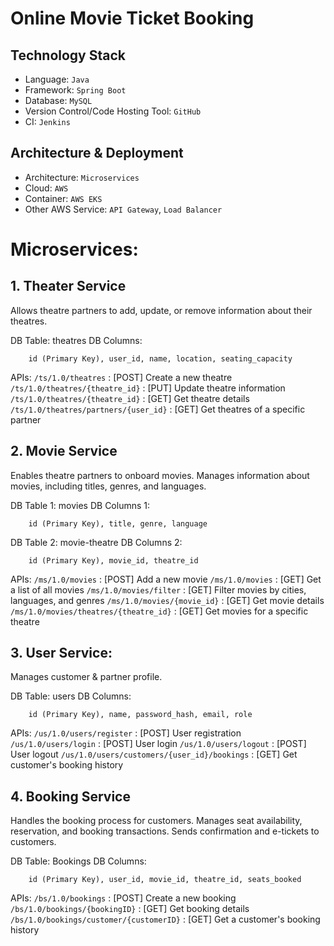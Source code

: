 # Online Movie Ticket Booking

## Technology Stack
- Language: `Java`
- Framework: `Spring Boot`
- Database: `MySQL`
- Version Control/Code Hosting Tool: `GitHub`
- CI: `Jenkins`

## Architecture & Deployment
- Architecture: `Microservices`
- Cloud: `AWS`
- Container: `AWS EKS`
- Other AWS Service: `API Gateway`, `Load Balancer`

# Microservices:

## 1. Theater Service
Allows theatre partners to add, update, or remove information about their theatres.

DB Table: theatres
DB Columns:
```
    id (Primary Key), user_id, name, location, seating_capacity
```

APIs:
`/ts/1.0/theatres`                    : [POST] Create a new theatre
`/ts/1.0/theatres/{theatre_id}`       : [PUT] Update theatre information
`/ts/1.0/theatres/{theatre_id}`       : [GET] Get theatre details
`/ts/1.0/theatres/partners/{user_id}` : [GET] Get theatres of a specific partner

## 2. Movie Service
Enables theatre partners to onboard movies.
Manages information about movies, including titles, genres, and languages.

DB Table 1: movies
DB Columns 1:
```
    id (Primary Key), title, genre, language
```
DB Table 2: movie-theatre
DB Columns 2:
```
    id (Primary Key), movie_id, theatre_id
```

APIs:
`/ms/1.0/movies`                         : [POST] Add a new movie
`/ms/1.0/movies`                         : [GET] Get a list of all movies
`/ms/1.0/movies/filter`                  : [GET] Filter movies by cities, languages, and genres
`/ms/1.0/movies/{movie_id}`              : [GET] Get movie details
`/ms/1.0/movies/theatres/{theatre_id}` : [GET] Get movies for a specific theatre

## 3. User Service:
Manages customer & partner profile.

DB Table: users
DB Columns:
```
    id (Primary Key), name, password_hash, email, role
```

APIs:
`/us/1.0/users/register`                        : [POST] User registration
`/us/1.0/users/login`                            : [POST] User login
`/us/1.0/users/logout`                           : [POST] User logout
`/us/1.0/users/customers/{user_id}/bookings` : [GET] Get customer's booking history

## 4. Booking Service
Handles the booking process for customers.
Manages seat availability, reservation, and booking transactions.
Sends confirmation and e-tickets to customers.

DB Table: Bookings
DB Columns:
```
    id (Primary Key), user_id, movie_id, theatre_id, seats_booked
```

APIs:
`/bs/1.0/bookings`                          : [POST] Create a new booking
`/bs/1.0/bookings/{bookingID}`            : [GET] Get booking details
`/bs/1.0/bookings/customer/{customerID}` : [GET] Get a customer's booking history



